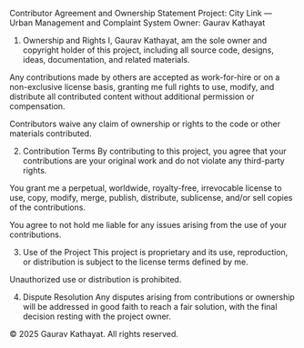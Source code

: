 Contributor Agreement and Ownership Statement
Project: City Link — Urban Management and Complaint System
Owner: Gaurav Kathayat

1. Ownership and Rights
I, Gaurav Kathayat, am the sole owner and copyright holder of this project, including all source code, designs, ideas, documentation, and related materials.

Any contributions made by others are accepted as work-for-hire or on a non-exclusive license basis, granting me full rights to use, modify, and distribute all contributed content without additional permission or compensation.

Contributors waive any claim of ownership or rights to the code or other materials contributed.

2. Contribution Terms
By contributing to this project, you agree that your contributions are your original work and do not violate any third-party rights.

You grant me a perpetual, worldwide, royalty-free, irrevocable license to use, copy, modify, merge, publish, distribute, sublicense, and/or sell copies of the contributions.

You agree to not hold me liable for any issues arising from the use of your contributions.

3. Use of the Project
This project is proprietary and its use, reproduction, or distribution is subject to the license terms defined by me.

Unauthorized use or distribution is prohibited.

4. Dispute Resolution
Any disputes arising from contributions or ownership will be addressed in good faith to reach a fair solution, with the final decision resting with the project owner.

© 2025 Gaurav Kathayat. All rights reserved.
